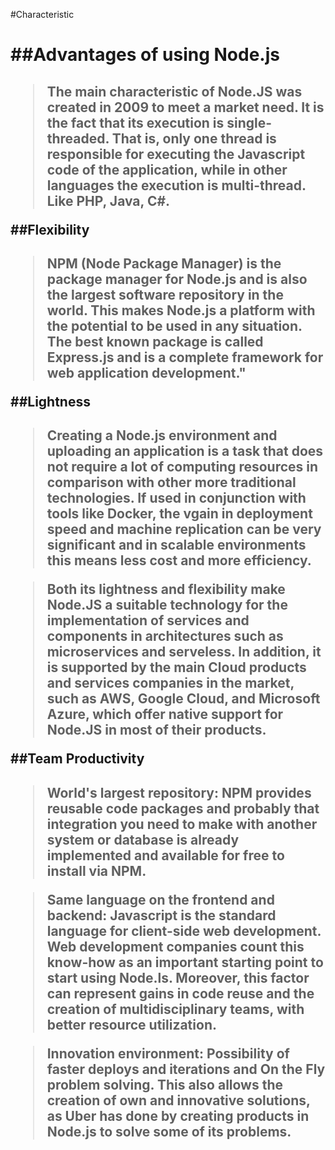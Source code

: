 #Characteristic <h1>

  
  
  ##Advantages of using Node.js <h2>
  >The main characteristic of Node.JS was created in 2009
  >to meet a market need. It is the fact that its execution 
  >is single-threaded. That is, only one thread is 
  >responsible for executing the Javascript code of the application, 
  >while in other languages the execution is multi-thread. Like PHP, Java, C#.
  
  ##Flexibility <h2>
  >NPM (Node Package Manager) is the package manager for Node.js and is also the
  >largest software repository in the world. This makes Node.js a platform with
  >the potential to be used in any situation. The best known package is called 
  >Express.js and is a complete framework for web application development."
  
  ##Lightness <h2>
  >Creating a Node.js environment and uploading an application is a task that
  >does not require a lot of computing resources in comparison with other more 
  >traditional technologies. If used in conjunction with tools like Docker, the
  >vgain in deployment speed and machine replication can be very significant and
  >in scalable environments this means less cost and more efficiency.

  >Both its lightness and flexibility make Node.JS a suitable technology for the
  >implementation of services and components in architectures such as microservices
  >and serveless.  In addition, it is supported by the main Cloud products and services 
  >companies in the market, such as AWS, Google Cloud, and Microsoft Azure, which offer
  >native support for Node.JS in most of their products.
  
  ##Team Productivity <h2>
  >World's largest repository: NPM provides reusable code packages and probably that 
  >integration you need to make with another system or database is already implemented 
  >and available for free to install via NPM.

  >Same language on the frontend and backend: Javascript is the standard language for
  >client-side web development. Web development companies count this know-how as an
  >important starting point to start using Node.ls. Moreover, this factor can represent 
  >gains in code reuse and the creation of multidisciplinary teams, with better resource
  >utilization.

  >Innovation environment: Possibility of faster deploys and iterations and On the Fly
  >problem solving. This also allows the creation of own and innovative solutions,
  >as Uber has done by creating products in Node.js to solve some of its problems.
